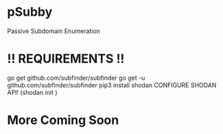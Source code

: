 # pSubby
Passive Subdomain Enumeration

# !! REQUIREMENTS !!
 go get github.com/subfinder/subfinder
 go get -u github.com/subfinder/subfinder
 pip3 install shodan
 CONFIGURE SHODAN API! (shodan init <api key>)
  
# More Coming Soon
